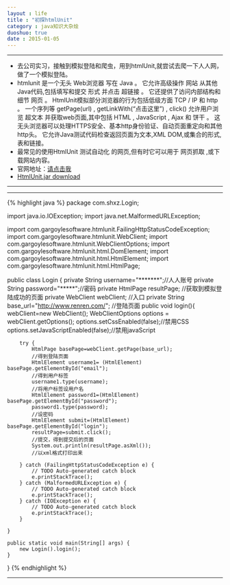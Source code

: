 ```yaml
---
layout : life
title : "初探htmlUnit"
category : java知识大杂烩
duoshuo: true
date : 2015-01-05
---
```


--------------

* 去公司实习，接触到模拟登陆和爬虫，用到htmlUnit,就尝试去爬一下人人网，做了一个模拟登陆。
* htmlunit 是一个无头 Web浏览器 写在 Java 。 它允许高级操作 网站 从其他Java代码,包括填写和提交 形式 并点击 超链接 。 它还提供了访问内部结构和细节 网页 。 HtmlUnit模拟部分浏览器的行为包括低级方面 TCP / IP 和 http 。 一个序列等 getPage(url) , getLinkWith(“点击这里”) , click() 允许用户浏览 超文本 并获取web页面,其中包括 HTML , JavaScript , Ajax 和 饼干 。 这无头浏览器可以处理HTTPS安全、基本http身份验证、自动页面重定向和其他http头。 它允许Java测试代码检查返回页面为文本,XML DOM,或集合的形式,表和链接。 
* 最常见的使用HtmlUnit 测试自动化 的网页,但有时它可以用于 网页抓取 ,或下载网站内容。 
* 官网地址：[请点击我](http://htmlunit.sourceforge.net/)
* [HtmlUnit.jar download](/resource/HtmlUnit.zip)

---------------

-----------------------
{% highlight java %}
package com.shxz.Login;

import java.io.IOException;
import java.net.MalformedURLException;

import com.gargoylesoftware.htmlunit.FailingHttpStatusCodeException;
import com.gargoylesoftware.htmlunit.WebClient;
import com.gargoylesoftware.htmlunit.WebClientOptions;
import com.gargoylesoftware.htmlunit.html.DomElement;
import com.gargoylesoftware.htmlunit.html.HtmlElement;
import com.gargoylesoftware.htmlunit.html.HtmlPage;



public class Login {
	private String username="*******";//人人账号
	private String password="*****";//密码
	private HtmlPage resultPage; //获取到模拟登陆成功的页面
	private WebClient webClient; //入口
	private String base_url="http://www.renren.com/"; //登陆页面
	public void login(){
		webClient=new WebClient();
		WebClientOptions options = webClient.getOptions();
		options.setCssEnabled(false);//禁用CSS
		options.setJavaScriptEnabled(false);//禁用javaScript
		
		try {
			HtmlPage basePage=webClient.getPage(base_url);
			//得到登陆页面
			HtmlElement username1= (HtmlElement) basePage.getElementById("email");
			//得到用户标签
			username1.type(username);
			//将用户标签设用户名
			HtmlElement password1=(HtmlElement) basePage.getElementById("password");
			password1.type(password);
			//设密码
			HtmlElement submit=(HtmlElement) basePage.getElementById("login");
			resultPage=submit.click();
			//提交，得到提交后的页面
			System.out.println(resultPage.asXml());
			//以xml格式打印出来

		} catch (FailingHttpStatusCodeException e) {
			// TODO Auto-generated catch block
			e.printStackTrace();
		} catch (MalformedURLException e) {
			// TODO Auto-generated catch block
			e.printStackTrace();
		} catch (IOException e) {
			// TODO Auto-generated catch block
			e.printStackTrace();
		}
		
	}

	public static void main(String[] args) {
		new Login().login();
	}
}
 {% endhighlight %}

------------

